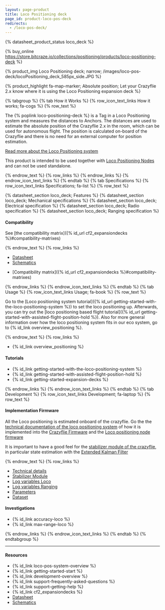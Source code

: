 ```yaml
---
layout: page-product
title: Loco Positioning deck
page_id: product-loco-pos-deck
redirects:
  - /loco-pos-deck/
---
```

{% datasheet_product_status loco_deck  %}


{% buy_online https://store.bitcraze.io/collections/positioning/products/loco-positioning-deck %}


{% product_img Loco Positioning deck; narrow; /images/loco-pos-deck/locoPositioning_deck_585px_side.JPG %}


{% product_highlight
fa-map-marker;
Absolute position;
Let your Crazyflie 2.x know where it is using the Loco Positioning expansion deck
%}

{% tabgroup %}
{% tab How it Works %}
{% row_icon_text_links How it works; fa-cogs %}
{% row_text %}

The {% poplink loco-positioning-deck %} is a Tag in a Loco Positioning system and measures
the distances to Anchors. The distances are used to estimate the
absolute position of the Crazyflie 2.x in the room, which can be used for
autonomous flight. The position is calculated on-board of the Crazyflie and there
is no need for an external computer for position estimation.

[Read more about the Loco Positioning system](/products/loco-positioning-system/)

This product is intended to be used together with
[Loco Positioning Nodes](/products/loco-positioning-node/) and can not be used standalone.

{% endrow_text %}
{% row_links %}
{% endrow_links %}
{% endrow_icon_text_links %}
{% endtab %}
{% tab Specifications %}
{% row_icon_text_links Specifications; fa-list %}
{% row_text %}

{% datasheet_section loco_deck; Features %}
{% datasheet_section loco_deck; Mechanical specifications %}
{% datasheet_section loco_deck; Electrical specification %}
{% datasheet_section loco_deck; Radio specification %}
{% datasheet_section loco_deck; Ranging specification %}

#### Compatibility
See [the compatibility matrix]({% id_url cf2_expansiondecks %}#compatibility-matrixes)

{% endrow_text %}
{% row_links %}

- [Datasheet](/documentation/hardware/loco_deck/loco_deck-datasheet.pdf)
- [Schematics](/documentation/hardware/loco_deck/loco_deck_revd.pdf)
* [Compatibility matrix]({% id_url cf2_expansiondecks %}#compatibility-matrixes)

{% endrow_links %}
{% endrow_icon_text_links %}
{% endtab %}
{% tab Usage %}
{% row_icon_text_links Usage; fa-book %}
{% row_text %}

Go to the [Loco positioning system tutorial]({% id_url getting-started-with-the-loco-positioning-system  %}) to set the loco positioning up. Afterwards, you can try out the [loco positioning based flight tutorial]({% id_url getting-started-with-assisted-flight-position-hold  %}). Also for more general information over how the loco positioning system fits in our eco system, go to {% id_link overview_positioning %}.

{% endrow_text %}
{% row_links %}


* {% id_link overview_positioning %}


#### Tutorials
* {% id_link getting-started-with-the-loco-positioning-system %}
* {% id_link getting-started-with-assisted-flight-position-hold %}
* {% id_link getting-started-expansion-decks %}

{% endrow_links %}
{% endrow_icon_text_links %}
{% endtab %}
{% tab Development %}
{% row_icon_text_links Development;  fa-laptop %}
{% row_text %}
#### Implementation Firmware

All the Loco positioning is estimated onboard of the crazyflie. Go the the [technical documentation of the loco positioning system](/documentation/repository/lps-node-firmware/master/) of how it is implemented into the [Crazyflie Firmware](https://github.com/bitcraze/crazyflie-firmware) and the [Loco positioning node firmware](https://github.com/bitcraze/lps-node-firmware)

It is important to have a good feel for the [stabilizer module of the crazyflie](/documentation/repository/crazyflie-firmware/master/functional-areas/sensor-to-control/), in particular state estimation with the [Extended Kalman Filter](/documentation/repository/crazyflie-firmware/master/functional-areas/sensor-to-control/state_estimators/#extended-kalman-filter)





{% endrow_text %}
{% row_links %}
- [Technical details](/documentation/repository/lps-node-firmware/master/)
- [Stabilizer Module](/documentation/repository/crazyflie-firmware/master/functional-areas/sensor-to-control/)
- [Log variables Loco](/documentation/repository/crazyflie-firmware/master/api/logs/#loco)
- [Log variables Ranging](/documentation/repository/crazyflie-firmware/master/api/logs/#ranging)
- [Parameters](/documentation/repository/crazyflie-firmware/master/api/params/#loco)
- [Dataset](/documentation/system/positioning/positioning-datasets/)

#### Investigations
* {% id_link accuracy-loco %}
* {% id_link max-range-loco %}

{% endrow_links %}
{% endrow_icon_text_links %}
{% endtab %}
{% endtabgroup %}



---


#### Resources

- {% id_link loco-pos-system-overview %}
- {% id_link getting-started-start %}
- {% id_link development-overview %}
- {% id_link support-frequently-asked-questions %}
- {% id_link support-getting-help %}
- {% id_link cf2_expansiondecks %}
- [Datasheet](/documentation/hardware/loco_deck/loco_deck-datasheet.pdf)
- [Schematics](/documentation/hardware/loco_deck/loco_deck_revd.pdf)

